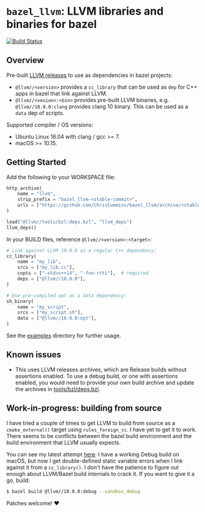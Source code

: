 # `bazel_llvm`: LLVM libraries and binaries for bazel

[![Build Status](https://travis-ci.org/ChrisCummins/bazel_llvm.svg?branch=master)](https://travis-ci.org/ChrisCummins/bazel_llvm)


## Overview

Pre-built [LLVM releases](https://releases.llvm.org/download.html) to use
as dependencies in bazel projects:

 * `@llvm//<version>` provides a `cc_library` that can be used as
   `dep` for C++ apps in bazel that link against LLVM.
 * `@llvm//<vesion>:<bin>` provides pre-built LLVM binaries, e.g.
   `@llvm//10.0.0:clang` provides clang 10 binary. This can be used as
   a `data` dep of scripts.

Supported compiler / OS versions:

 * Ubuntu Linux 18.04 with clang / gcc >= 7.
 * macOS >= 10.15.

## Getting Started

Add the following to your WORKSPACE file:

```py
http_archive(
    name = "llvm",
    strip_prefix = "bazel_llvm-<stable-commit>",
    urls = ["https://github.com/ChrisCummins/bazel_llvm/archive/<stable-commit>.tar.gz"],
)

load("@llvm//tools/bzl:deps.bzl", "llvm_deps")
llvm_deps()
```

In your BUILD files, reference `@llvm//<version>:<target>`:

```py
# Link against LLVM 10.0.0 as a regular C++ dependency:
cc_library(
    name = "my_lib",
    srcs = ["my_lib.cc"],
    copts = ["-std=c++14", "-fno-rtti"],  # required
    deps = ["@llvm//10.0.0"],
)

# Use pre-compiled opt as a data dependency:
sh_binary(
    name = "my_script",
    srcs = ["my_script.sh"],
    data = ["@llvm//10.0.0:opt"],
)
```

See the [examples](examples/) directory for further usage.


## Known issues

* This uses LLVM releases archives, which are Release builds without
  assertions enabled. To use a debug build, or one with assertions
  enabled, you would need to provide your own build archive and update
  the archives in [tools/bzl/deps.bzl](tools/bzl/deps.bzl).


## Work-in-progress: building from source

I have tried a couple of times to get LLVM to build from source as a
`cmake_external()` target using `rules_foreign_cc`. I have yet to get
it to work. There seems to be conflicts between the bazel build
environment and the build environment that LLVM usually expects.

You can see my latest attempt
[here](https://github.com/ChrisCummins/bazel_llvm/blob/2d657e1c258db825cd66ae709898beb1324709b7/10.0.0/BUILD#L8-L432).
I have a working Debug build on macOS, but now I get double-defined
static variable errors when I link against it from a `cc_library()`. I
don't have the patience to figure out enough about LLVM/Bazel build
internals to crack it. If you want to give it a go, build:

```sh
$ bazel build @llvm//10.0.0:debug --sandbox_debug
```

Patches welcome! ❤️
